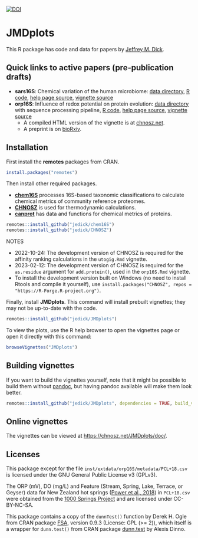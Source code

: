 [![DOI](https://zenodo.org/badge/211601502.svg)](https://zenodo.org/badge/latestdoi/211601502)

# JMDplots

This R package has code and data for papers by [Jeffrey M. Dick](https://chnosz.net/jeff/).

## Quick links to active papers (pre-publication drafts)

- **sars16S**: Chemical variation of the human microbiome: [data directory](inst/extdata/sars16S), [R code](R/sars16S.R), [help page source](man/sars16S.Rd), [vignette source](vignettes/sars16S.Rmd)
- **orp16S**: Influence of redox potential on protein evolution: [data directory](inst/extdata/orp16S) with sequence processing pipeline, [R code](R/orp16S.R), [help page source](man/orp16S.Rd), [vignette source](vignettes/orp16S.Rmd)
  - A compiled HTML version of the vignette is at [chnosz.net](https://chnosz.net/JMDplots/doc/orp16S.html).
  - A preprint is on [bioRxiv](https://doi.org/10.1101/2021.10.12.464155).

## Installation

First install the **remotes** packages from CRAN.

```R
install.packages("remotes")
```

Then install other required packages.
- [**chem16S**](../chem16S) processes 16S-based taxonomic classifications to calculate chemical metrics of community reference proteomes.
- [**CHNOSZ**](../CHNOSZ) is used for thermodynamic calculations.
- [**canprot**](../canprot) has data and functions for chemical metrics of proteins.

```R
remotes::install_github("jedick/chem16S")
remotes::install_github("jedick/CHNOSZ")
```

NOTES
- 2022-10-24: The development version of CHNOSZ is required for the affinity ranking calculations in the `utogig.Rmd` vignette.
- 2023-02-12: The development version of CHNOSZ is required for the `as.residue` argument for `add.protein()`, used in the `orp16S.Rmd` vignette.
- To install the development version built on Windows (no need to install Rtools and compile it yourself), use `install.packages("CHNOSZ", repos = "https://R-Forge.R-project.org")`.

Finally, install **JMDplots**.
This command will install prebuilt vignettes; they may not be up-to-date with the code.

```R
remotes::install_github("jedick/JMDplots")
```

To view the plots, use the R help browser to open the vignettes page or open it directly with this command:

```R
browseVignettes("JMDplots")
```

## Building vignettes

If you want to build the vignettes yourself, note that it might be possible to build them without [pandoc](https://pandoc.org/), but having pandoc available will make them look better.

```R
remotes::install_github("jedick/JMDplots", dependencies = TRUE, build_vignettes = TRUE)
```

## Online vignettes

The vignettes can be viewed at <https://chnosz.net/JMDplots/doc/>.

## Licenses

This package except for the file `inst/extdata/orp16S/metadata/PCL+18.csv` is licensed under the GNU General Public License v3 (GPLv3).

The ORP (mV), DO (mg/L) and Feature (Stream, Spring, Lake, Terrace, or Geyser) data for New Zealand hot springs ([Power et al., 2018](https://doi.org/10.1038/s41467-018-05020-y)) in `PCL+18.csv` were obtained from the [1000 Springs Project](https://1000springs.org.nz) and are licensed under CC-BY-NC-SA.

This package contains a copy of the `dunnTest()` function by Derek H. Ogle from CRAN package [FSA](https://cran.r-project.org/package=FSA), version 0.9.3 (License: GPL (>= 2)), which itself is a wrapper for `dunn.test()` from CRAN package [dunn.test](https://cran.r-project.org/package=dunn.test) by Alexis Dinno.
